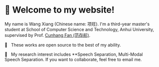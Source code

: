 # 🎊 Welcome to my website!

My name is Wang Xiang (Chinese name: 项旺). I'm a third-year master's student at School of Computer Science and Technology, Anhui University, supervised by Prof. [Cunhang Fan (范存航)]([http://www.xlhu.cn/](https://fchest.github.io/)).





🤗 &nbsp; These works are open source to the best of my ability.

🤗 &nbsp; My research interest includes **Speech Separation, Multi-Modal Speech Separation.  If you want to collaborate, feel free to email me.
